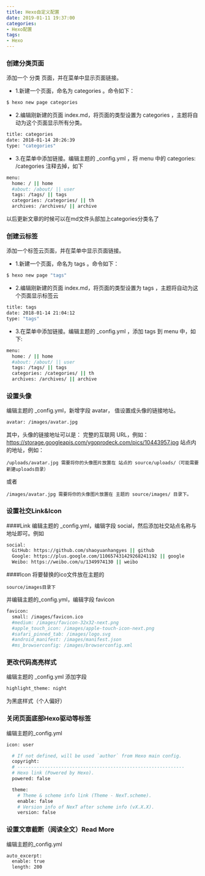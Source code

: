 ```yaml
---
title: Hexo自定义配置
date: 2019-01-11 19:37:00
categories:
- Hexo配置
tags:
- Hexo
---
```

### 创建分类页面
添加一个 分类 页面，并在菜单中显示页面链接。
* 1.新建一个页面，命名为 categories 。命令如下：
```bash
$ hexo new page categories
```
* 2.编辑刚新建的页面 index.md，将页面的类型设置为 categories ，主题将自动为这个页面显示所有分类。
```bash
title: categories
date: 2018-01-14 20:26:39
type: "categories"
```
<!-- more --> 
* 3.在菜单中添加链接。编辑主题的 _config.yml ，将 menu 中的 categories: /categories 注释去掉，如下
```bash
menu:
  home: / || home
  #about: /about/ || user
  tags: /tags/ || tags
  categories: /categories/ || th
  archives: /archives/ || archive
```
以后更新文章的时候可以在md文件头部加上categories分类名了
### 创建云标签
添加一个标签云页面，并在菜单中显示页面链接。
* 1.新建一个页面，命名为 tags 。命令如下：
```bash
$ hexo new page "tags"
```
* 2.编辑刚新建的页面 index.md，将页面的类型设置为 tags ，主题将自动为这个页面显示标签云
```bash
title: tags
date: 2018-01-14 21:04:12
type: "tags"
```
* 3.在菜单中添加链接。编辑主题的 _config.yml ，添加 tags 到 menu 中，如下:
```bash
menu:
  home: / || home
  #about: /about/ || user
  tags: /tags/ || tags
  categories: /categories/ || th
  archives: /archives/ || archive
```
### 设置头像
编辑主题的 _config.yml，新增字段 avatar， 值设置成头像的链接地址。
```bash
avatar: /images/avatar.jpg
```
其中，头像的链接地址可以是：
完整的互联网 URL，例如：https://storage.googleapis.com/ygoprodeck.com/pics/10443957.jpg
站点内的地址，例如：


	/uploads/avatar.jpg 需要将你的头像图片放置在 站点的 source/uploads/（可能需要新建uploads目录）
或者

	/images/avatar.jpg 需要将你的头像图片放置在 主题的 source/images/ 目录下。
### 设置社交Link&Icon
####Link
   编辑主题的 _config.yml，编辑字段 social，然后添加社交站点名称与地址即可。例如
```bash
social:
  GitHub: https://github.com/shaoyuanhangyes || github
  Google: https://plus.google.com/110657431429268241192 || google
  Weibo: https://weibo.com/u/1349974130 || weibo
```
####Icon
将要替换的ico文件放在主题的

	source/images目录下
并编辑主题的_config.yml，编辑字段 favicon
```bash
favicon:
  small: /images/favicon.ico
  #medium: /images/favicon-32x32-next.png
  #apple_touch_icon: /images/apple-touch-icon-next.png
  #safari_pinned_tab: /images/logo.svg
  #android_manifest: /images/manifest.json
  #ms_browserconfig: /images/browserconfig.xml
```
### 更改代码高亮样式
编辑主题的 _config.yml 添加字段
```bash
highlight_theme: night
```
为黑底样式（个人偏好）
### 关闭页面底部Hexo驱动等标签
编辑主题的_config.yml
```bash
icon: user

  # If not defined, will be used `author` from Hexo main config.
  copyright:
  # -------------------------------------------------------------
  # Hexo link (Powered by Hexo).
  powered: false

  theme:
    # Theme & scheme info link (Theme - NexT.scheme).
    enable: false
    # Version info of NexT after scheme info (vX.X.X).
    version: false
```
### 设置文章截断（阅读全文）Read More
编辑主题的_config.yml
```bash
auto_excerpt:
  enable: true
  length: 200
```